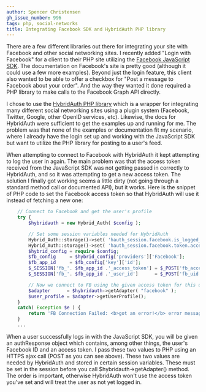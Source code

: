 ```yaml
---
author: Spencer Christensen
gh_issue_number: 996
tags: php, social-networks
title: Integrating Facebook SDK and HybridAuth PHP library
---
```




There are a few different libraries out there for integrating your site with Facebook and other social networking sites.  I recently added "Login with Facebook" for a client to their PHP site utilizing the [Facebook JavaScript SDK](https://developers.facebook.com/docs/facebook-login/v2.0).  The documentation on Facebook's site is pretty good (although it could use a few more examples).  Beyond just the login feature, this client also wanted to be able to offer a checkbox for "Post a message to Facebook about your order".  And the way they wanted it done required a PHP library to make calls to the Facebook Graph API directly.

I chose to use the [HybridAuth PHP library](https://github.com/hybridauth/hybridauth) which is a wrapper for integrating many different social networking sites using a plugin system (Facebook, Twitter, Google, other OpenID services, etc).  Likewise, the docs for HybridAuth were sufficient to get the examples up and running for me.  The problem was that none of the examples or documentation fit my scenario, where I already have the login set up and working with the JavaScript SDK but want to utilize the PHP library for posting to a user's feed.

When attempting to connect to Facebook with HybridAuth it kept attempting to log the user in again.  The main problem was that the access token received from the JavaScript SDK was not getting passed in correctly to HybridAuth, and so it was attempting to get a new access token.  The solution I finally got working seems a little dirty (not going through a standard method call or documented API), but it works.  Here is the snippet of PHP code to set the Facebook access token so that HybridAuth will use it instead of fetching a new one:

```php
    // Connect to Facebook and get the user's profile
    try {
        $hybridauth = new Hybrid_Auth( $config );

        // Set some session variables needed for HybridAuth
        Hybrid_Auth::storage()->set( 'hauth_session.facebook.is_logged_in', 1 );
        Hybrid_Auth::storage()->set( 'hauth_session.facebook.token.access_token', $_POST['fb_access_token'] );
        $hybrid_config = require $config;
        $fb_config     = $hybrid_config['providers']['Facebook'];
        $fb_app_id     = $fb_config['key']['id'];
        $_SESSION['fb_'. $fb_app_id .'_access_token'] = $_POST['fb_access_token'];
        $_SESSION['fb_'. $fb_app_id .'_user_id']      = $_POST['fb_uid'];

        // Now we connect to FB using the given access token for this user
        $adapter      = $hybridauth->getAdapter( "facebook" );
        $user_profile = $adapter->getUserProfile();
    }
    catch( Exception $e ) {
        return 'FB Connection Failed: <b>got an error!</b> error message=' . $e->getMessage() . ', error code='. $e->getCode();
    }
    ...
```

When a user successfully logs in with the JavaScript SDK, you will be given an authResponse object which contains, among other things, the user's Facebook ID and an access token.  I pass these two values to PHP using an HTTPS ajax call (POST as you can see above).  These two values are needed by HybridAuth and stored in certain session variables.  These must be set in the session before you call $hybridauth->getAdapter() method.  The order is important, otherwise HybridAuth won't use the access token you've set and will treat the user as not yet logged in.


